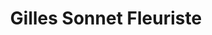 ---
title: "Gilles Sonnet Fleuriste"
url: /fontaine-les-dijon/gilles-sonnet-fleuriste/
shop: Blumen
---